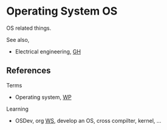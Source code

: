 # Operating System OS

OS related things.

See also, 
* Electrical engineering, [GH](https://github.com/YorkEarwaker/Electrical-Engineering)

## References

Terms
* Operating system, [WP](https://en.wikipedia.org/wiki/Operating_system)

Learning
* OSDev, org [WS](https://wiki.osdev.org/Expanded_Main_Page), develop an OS, cross compilter, kernel, ... 